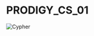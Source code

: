 # PRODIGY_CS_01

![Cypher](https://github.com/Souvik65/PRODIGY_CS_01/assets/97207393/415203c6-1cf7-445b-a6dd-4bc3217d94ac)

